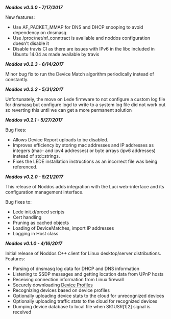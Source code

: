 ___Noddos v0.3.0  - 7/17/2017___

New features:
* Use AF_PACKET_MMAP for DNS and DHCP snooping to avoid dependency on dnsmasq
* Use /proc/net/nf_conntract is available and noddos configuration doesn't disable it
* Disable travis CI as there are issues with IPv6 in the libc included in Ubuntu 14.04 as made available by travis

___Noddos v0.2.3 - 6/14/2017___

Minor bug fix to run the Device Match algorithm periodically instead of constantly.

___Noddos v0.2.2 - 5/31/2017___

Unfortunately, the move on Lede firmware to not configure a custom log file for dnsmasq but configure logd to write to a system log file did not work out so reverting this until we can get a more permanent solution

___Noddos v0.2.1 - 5/27/2017___

Bug fixes:
* Allows Device Report uploads to be disabled.
* Improves efficiency by storing mac addresses and IP addresses as integers (mac- and ipv4 addresses) or byte arrays (ipv6 addresses) instead of std::strings.
* Fixes the LEDE installation instructions as an incorrect file was being referenced.

___Noddos v0.2.0 - 5/21/2017___

This release of Noddos adds integration with the Luci web-interface and its configuration management interface.

Bug fixes to:
* Lede init.d/procd scripts
* Cert handling
* Pruning as cached objects
* Loading of DeviceMatches, import IP addresses
* Logging in Host class

___Noddos v0.1.0 - 4/16/2017___

Initial release of Noddos C++ client for Linux desktop/server distributions. Features:
* Parsing of dnsmasq log data for DHCP and DNS information
* Listening to SSDP messages and getting location data from UPnP hosts
* Receiving connection information from Linux firewall
* Securely downloading [Device Profiles](https://github.com/noddos/noddosprofiles)
* Recognizing devices based on device profiles
* Optionally uploading device stats to the cloud for unrecognized devices
* Optionally uploading traffic stats to the cloud for recognized devices
* Dumping device database to local file when SIGUSR[1|2] signal is received

